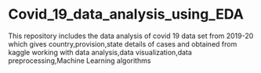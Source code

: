 # Covid_19_data_analysis_using_EDA
This repository includes the data analysis of covid 19 data set from 2019-20 which gives country,provision,state details of cases and obtained from kaggle 
working with data analysis,data visualization,data preprocessing,Machine Learning algorithms
